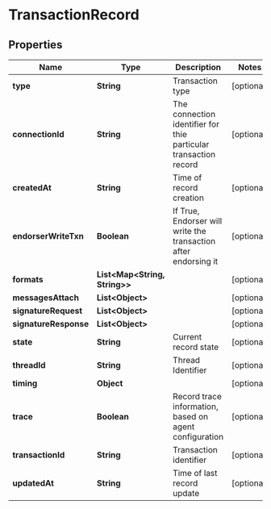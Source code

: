 

# TransactionRecord


## Properties

Name | Type | Description | Notes
------------ | ------------- | ------------- | -------------
**type** | **String** | Transaction type |  [optional]
**connectionId** | **String** | The connection identifier for thie particular transaction record |  [optional]
**createdAt** | **String** | Time of record creation |  [optional]
**endorserWriteTxn** | **Boolean** | If True, Endorser will write the transaction after endorsing it |  [optional]
**formats** | **List&lt;Map&lt;String, String&gt;&gt;** |  |  [optional]
**messagesAttach** | **List&lt;Object&gt;** |  |  [optional]
**signatureRequest** | **List&lt;Object&gt;** |  |  [optional]
**signatureResponse** | **List&lt;Object&gt;** |  |  [optional]
**state** | **String** | Current record state |  [optional]
**threadId** | **String** | Thread Identifier |  [optional]
**timing** | **Object** |  |  [optional]
**trace** | **Boolean** | Record trace information, based on agent configuration |  [optional]
**transactionId** | **String** | Transaction identifier |  [optional]
**updatedAt** | **String** | Time of last record update |  [optional]



